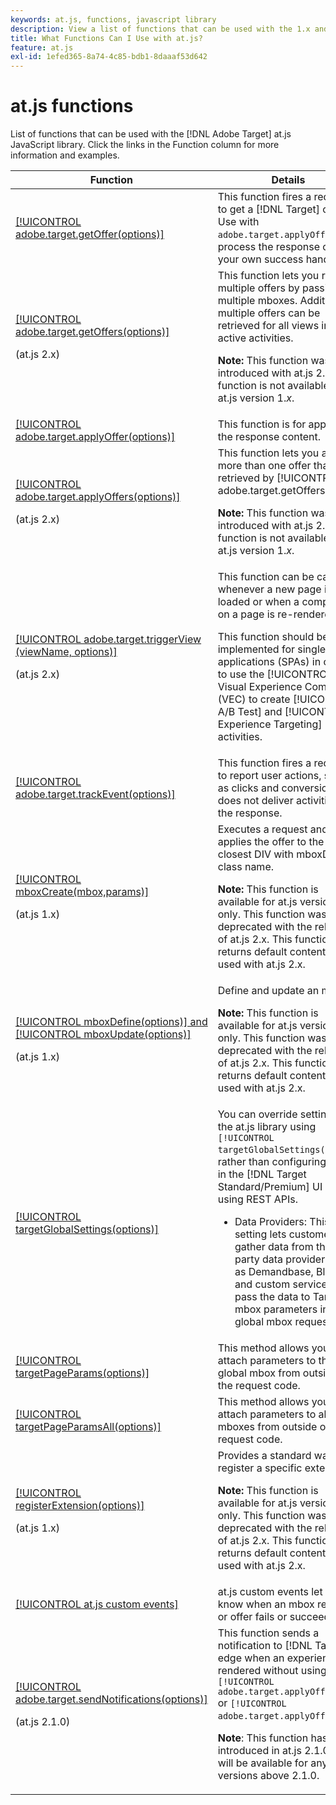 ```yaml
---
keywords: at.js, functions, javascript library
description: View a list of functions that can be used with the 1.x and 2.x versions of the at.js JavaScript library in [!DNL Adobe Target].
title: What Functions Can I Use with at.js?
feature: at.js
exl-id: 1efed365-8a74-4c85-bdb1-8daaaf53d642
---
```

# at.js functions

List of functions that can be used with the [!DNL Adobe Target] at.js JavaScript library. Click the links in the Function column for more information and examples.

|Function|Details|
| --- | --- | 
|[[!UICONTROL adobe.target.getOffer(options)]](/help/dev/implement/client-side/atjs/atjs-functions/adobe-target-getoffer.md)|This function fires a request to get a [!DNL Target] offer. Use with `adobe.target.applyOffer()` to process the response or use your own success handling.|
|[[!UICONTROL adobe.target.getOffers(options)]](/help/dev/implement/client-side/atjs/atjs-functions/adobe-target-getoffers-atjs-2.md)<P>(at.js 2.x)|This function lets you retrieve multiple offers by passing in multiple mboxes. Additionally, multiple offers can be retrieved for all views in active activities.<P>**Note:** This function was introduced with at.js 2.x. This function is not available for at.js version 1.*x*.|
|[[!UICONTROL adobe.target.applyOffer(options)]](/help/dev/implement/client-side/atjs/atjs-functions/adobe-target-applyoffer.md)|This function is for applying the response content.|
|[[!UICONTROL adobe.target.applyOffers(options)]](/help/dev/implement/client-side/atjs/atjs-functions/adobe-target-applyoffers-atjs-2.md)<P>(at.js 2.x)|This function lets you apply more than one offer that was retrieved by [!UICONTROL adobe.target.getOffers()].<P>**Note:** This function was introduced with at.js 2.x. This function is not available for at.js version 1.*x*.|
|[[!UICONTROL adobe.target.triggerView (viewName, options)]](/help/dev/implement/client-side/atjs/atjs-functions/adobe-target-triggerview-atjs-2.md)<P>(at.js 2.x)|This function can be called whenever a new page is loaded or when a component on a page is re-rendered.<P> This function should be implemented for single page applications (SPAs) in order to use the [!UICONTROL Visual Experience Composer] (VEC) to create [!UICONTROL A/B Test] and [!UICONTROL Experience Targeting] (XT) activities.|
|[[!UICONTROL adobe.target.trackEvent(options)]](/help/dev/implement/client-side/atjs/atjs-functions/adobe-target-trackevent.md)|This function fires a request to report user actions, such as clicks and conversions. It does not deliver activities in the response.|
|[[!UICONTROL mboxCreate(mbox,params)]](/help/dev/implement/client-side/atjs/atjs-functions/mboxcreate-atjs.md)<P>(at.js 1.x)|Executes a request and applies the offer to the closest DIV with mboxDefault class name.<P>**Note:** This function is available for at.js versions 1.*x* only. This function was deprecated with the release of at.js 2.x. This function returns default content if used with at.js 2.x.|
|[[!UICONTROL mboxDefine(options)] and [!UICONTROL mboxUpdate(options)]](/help/dev/implement/client-side/atjs/atjs-functions/mboxdefine-mboxupdate-atjs-1x.md)<P>(at.js 1.x)|Define and update an mbox.<P>**Note:** This function is available for at.js versions 1.*x* only. This function was deprecated with the release of at.js 2.x. This function returns default content if used with at.js 2.x.|
|[[!UICONTROL targetGlobalSettings(options)]](/help/dev/implement/client-side/atjs/atjs-functions/targetglobalsettings.md)|You can override settings in the at.js library using `[!UICONTROL targetGlobalSettings()]`, rather than configuring them in the [!DNL Target Standard/Premium] UI or by using REST APIs.<ul><li>Data Providers: This setting lets customers gather data from third-party data providers, such as Demandbase, BlueKai, and custom services, and pass the data to Target as mbox parameters in the global mbox request.</li></ul>|
|[[!UICONTROL targetPageParams(options)]](/help/dev/implement/client-side/atjs/atjs-functions/targetpageparams.md)|This method allows you to attach parameters to the global mbox from outside of the request code.|
|[[!UICONTROL targetPageParamsAll(options)]](/help/dev/implement/client-side/atjs/atjs-functions/targetpageparamsall.md)|This method allows you to attach parameters to all mboxes from outside of the request code.|
|[[!UICONTROL registerExtension(options)]](/help/dev/implement/client-side/atjs/atjs-functions/registerextension-atjs-1x.md)<P>(at.js 1.x)|Provides a standard way to register a specific extension.<P>**Note:** This function is available for at.js versions 1.*x* only. This function was deprecated with the release of at.js 2.x. This function returns default content if used with at.js 2.x.|
|[[!UICONTROL at.js custom events]](/help/dev/implement/client-side/atjs/atjs-functions/atjs-custom-events.md)|at.js custom events let you know when an mbox request or offer fails or succeeds.|
|[[!UICONTROL adobe.target.sendNotifications(options)]](/help/dev/implement/client-side/atjs/atjs-functions/adobe-target-sendnotifications-atjs-21.md)<P>(at.js 2.1.0)|This function sends a notification to [!DNL Target] edge when an experience is rendered without using `[!UICONTROL adobe.target.applyOffer()]` or `[!UICONTROL adobe.target.applyOffers()]`.<P>**Note**: This function has been introduced in at.js 2.1.0 and will be available for any versions above 2.1.0.|
